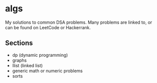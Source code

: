 # algs
My solutions to common DSA problems. Many problems are linked to, or can be found on LeetCode or Hackerrank. 

## Sections
- dp (dynamic programming)
- graphs 
- llist (linked list)
- generic math or numeric problems
- sorts

